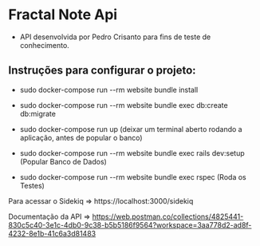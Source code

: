 <h1>Fractal Note Api</h1>

* API desenvolvida por Pedro Crisanto para fins de teste de conhecimento.

<h2>Instruções para configurar o projeto:</h2>

- sudo docker-compose run --rm website bundle install

- sudo docker-compose run --rm website bundle exec db:create db:migrate

- sudo docker-compose run up 
(deixar um terminal aberto rodando a aplicação, antes de popular o banco)

- sudo docker-compose run --rm website bundle exec rails dev:setup 
(Popular Banco de Dados)

- sudo docker-compose run --rm website bundle exec rspec 
(Roda os Testes)

Para acessar o Sidekiq => https://localhost:3000/sidekiq

Documentação da API => https://web.postman.co/collections/4825441-830c5c40-3e1c-4db0-9c38-b5b5186f9564?workspace=3aa778d2-ad8f-4232-8e1b-41c6a3d81483